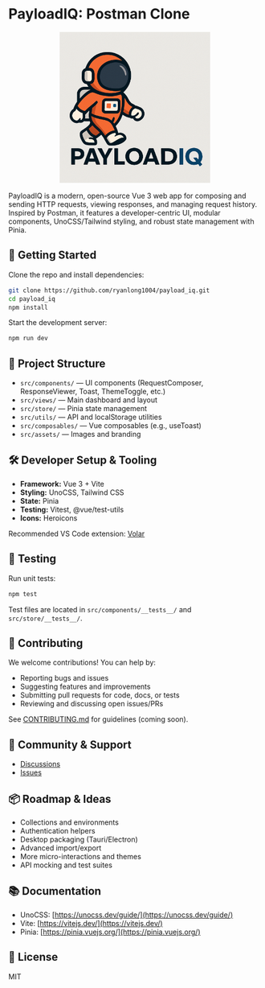 # PayloadIQ: Postman Clone

<p align="center">
  <img src="src/assets/payload_iq.png" alt="PayloadIQ Logo" width="300" />
</p>

PayloadIQ is a modern, open-source Vue 3 web app for composing and sending HTTP requests, viewing responses, and managing request history. Inspired by Postman, it features a developer-centric UI, modular components, UnoCSS/Tailwind styling, and robust state management with Pinia.

## 🚀 Getting Started

Clone the repo and install dependencies:

```bash
git clone https://github.com/ryanlong1004/payload_iq.git
cd payload_iq
npm install
```

Start the development server:

```bash
npm run dev
```

## 🧩 Project Structure

- `src/components/` — UI components (RequestComposer, ResponseViewer, Toast, ThemeToggle, etc.)
- `src/views/` — Main dashboard and layout
- `src/store/` — Pinia state management
- `src/utils/` — API and localStorage utilities
- `src/composables/` — Vue composables (e.g., useToast)
- `src/assets/` — Images and branding

## 🛠️ Developer Setup & Tooling

- **Framework:** Vue 3 + Vite
- **Styling:** UnoCSS, Tailwind CSS
- **State:** Pinia
- **Testing:** Vitest, @vue/test-utils
- **Icons:** Heroicons

Recommended VS Code extension: [Volar](https://marketplace.visualstudio.com/items?itemName=Vue.volar)

## 🧪 Testing

Run unit tests:

```bash
npm test
```

Test files are located in `src/components/__tests__/` and `src/store/__tests__/`.

## 🤝 Contributing

We welcome contributions! You can help by:

- Reporting bugs and issues
- Suggesting features and improvements
- Submitting pull requests for code, docs, or tests
- Reviewing and discussing open issues/PRs

See [CONTRIBUTING.md](CONTRIBUTING.md) for guidelines (coming soon).

## 💬 Community & Support

- [Discussions](https://github.com/ryanlong1004/payload_iq/discussions)
- [Issues](https://github.com/ryanlong1004/payload_iq/issues)

## 📦 Roadmap & Ideas

- Collections and environments
- Authentication helpers
- Desktop packaging (Tauri/Electron)
- Advanced import/export
- More micro-interactions and themes
- API mocking and test suites

## 📚 Documentation

- UnoCSS: [https://unocss.dev/guide/](https://unocss.dev/guide/)
- Vite: [https://vitejs.dev/](https://vitejs.dev/)
- Pinia: [https://pinia.vuejs.org/](https://pinia.vuejs.org/)

## 📝 License

MIT
